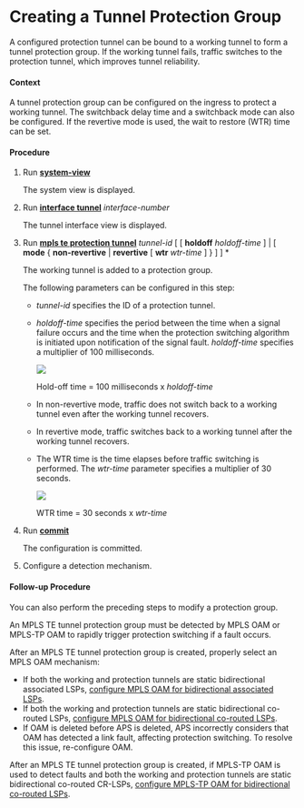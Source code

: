 Creating a Tunnel Protection Group
==================================

A configured protection tunnel can be bound to a working tunnel to form a tunnel protection group. If the working tunnel fails, traffic switches to the protection tunnel, which improves tunnel reliability.

#### Context

A tunnel protection group can be configured on the ingress to protect a working tunnel. The switchback delay time and a switchback mode can also be configured. If the revertive mode is used, the wait to restore (WTR) time can be set.


#### Procedure

1. Run [**system-view**](cmdqueryname=system-view)
   
   
   
   The system view is displayed.
2. Run [**interface tunnel**](cmdqueryname=interface+tunnel) *interface-number*
   
   
   
   The tunnel interface view is displayed.
3. Run [**mpls te protection tunnel**](cmdqueryname=mpls+te+protection+tunnel) *tunnel-id* [ [ **holdoff** *holdoff-time* ] | [ **mode** { **non-revertive** | **revertive** [ **wtr** *wtr-time* ] } ] ] \*
   
   
   
   The working tunnel is added to a protection group.
   
   
   
   The following parameters can be configured in this step:
   
   * *tunnel-id* specifies the ID of a protection tunnel.
   * *holdoff-time* specifies the period between the time when a signal failure occurs and the time when the protection switching algorithm is initiated upon notification of the signal fault. *holdoff-time* specifies a multiplier of 100 milliseconds.
     
     ![](../../../../public_sys-resources/note_3.0-en-us.png) 
     
     Hold-off time = 100 milliseconds x *holdoff-time*
   * In non-revertive mode, traffic does not switch back to a working tunnel even after the working tunnel recovers.
   * In revertive mode, traffic switches back to a working tunnel after the working tunnel recovers.
   * The WTR time is the time elapses before traffic switching is performed. The *wtr-time* parameter specifies a multiplier of 30 seconds.
     
     ![](../../../../public_sys-resources/note_3.0-en-us.png) 
     
     WTR time = 30 seconds x *wtr-time*
4. Run [**commit**](cmdqueryname=commit)
   
   
   
   The configuration is committed.
5. Configure a detection mechanism.

#### Follow-up Procedure

You can also perform the preceding steps to modify a protection group.

An MPLS TE tunnel protection group must be detected by MPLS OAM or MPLS-TP OAM to rapidly trigger protection switching if a fault occurs.

After an MPLS TE tunnel protection group is created, properly select an MPLS OAM mechanism:

* If both the working and protection tunnels are static bidirectional associated LSPs, [configure MPLS OAM for bidirectional associated LSPs](dc_vrp_mplsoam_cfg_0004.html).
* If both the working and protection tunnels are static bidirectional co-routed LSPs, [configure MPLS OAM for bidirectional co-routed LSPs](dc_vrp_mplsoam_cfg_0008.html).
* If OAM is deleted before APS is deleted, APS incorrectly considers that OAM has detected a link fault, affecting protection switching. To resolve this issue, re-configure OAM.

After an MPLS TE tunnel protection group is created, if MPLS-TP OAM is used to detect faults and both the working and protection tunnels are static bidirectional co-routed CR-LSPs, [configure MPLS-TP OAM for bidirectional co-routed LSPs](dc_vrp_mpls-tp_oam_cfg_0004.html).